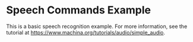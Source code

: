 # Speech Commands Example

This is a basic speech recognition example. For more information, see the
tutorial at https://www.machina.org/tutorials/audio/simple_audio.
